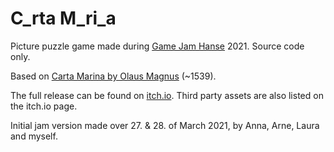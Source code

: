 # C_rta M_ri_a
Picture puzzle game made during [Game Jam Hanse](https://www.hansemuseum.eu/game-jam-hanse/) 2021. Source code only.

Based on [Carta Marina by Olaus Magnus](https://en.wikipedia.org/wiki/Carta_marina) (~1539).

The full release can be found on [itch.io](https://wolfenswan.itch.io/carta-marina). Third party assets are also listed on the itch.io page.

Initial jam version made over 27. & 28. of March 2021, by Anna, Arne, Laura and myself.
